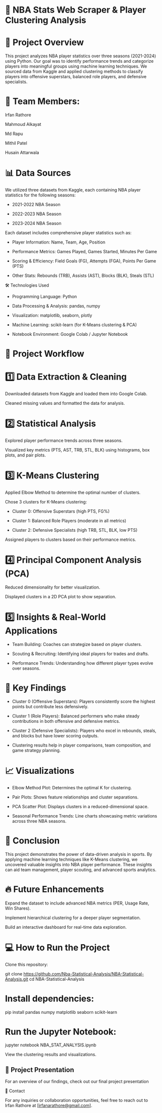 # 🏀 **NBA Stats Web Scraper & Player Clustering Analysis**

# 📌 **Project Overview**

This project analyzes NBA player statistics over three seasons (2021-2024) using Python. Our goal was to identify performance trends and categorize players into meaningful groups using machine learning techniques. We sourced data from Kaggle and applied clustering methods to classify players into offensive superstars, balanced role players, and defensive specialists.

# 👥 **Team Members**:

Irfan Rathore

Mahmoud Alkayat

Md Rapu

Mithil Patel

Husain Attarwala

# 📊 **Data Sources**

We utilized three datasets from Kaggle, each containing NBA player statistics for the following seasons:

- 2021-2022 NBA Season

- 2022-2023 NBA Season

- 2023-2024 NBA Season

Each dataset includes comprehensive player statistics such as:

- Player Information: Name, Team, Age, Position

- Performance Metrics: Games Played, Games Started, Minutes Per Game

- Scoring & Efficiency: Field Goals (FG), Attempts (FGA), Points Per Game (PTS)

- Other Stats: Rebounds (TRB), Assists (AST), Blocks (BLK), Steals (STL)

🛠 Technologies Used

- Programming Language: Python

- Data Processing & Analysis: pandas, numpy

- Visualization: matplotlib, seaborn, plotly

- Machine Learning: scikit-learn (for K-Means clustering & PCA)

- Notebook Environment: Google Colab / Jupyter Notebook

# 🚀 **Project Workflow**

# 1️⃣ Data Extraction & Cleaning

Downloaded datasets from Kaggle and loaded them into Google Colab.

Cleaned missing values and formatted the data for analysis.

# 2️⃣ Statistical Analysis

Explored player performance trends across three seasons.

Visualized key metrics (PTS, AST, TRB, STL, BLK) using histograms, box plots, and pair plots.

# 3️⃣ K-Means Clustering

Applied Elbow Method to determine the optimal number of clusters.

Chose 3 clusters for K-Means clustering:

- Cluster 0: Offensive Superstars (high PTS, FG%)

- Cluster 1: Balanced Role Players (moderate in all metrics)

- Cluster 2: Defensive Specialists (high TRB, STL, BLK, low PTS)

Assigned players to clusters based on their performance metrics.

# 4️⃣ Principal Component Analysis (PCA)

Reduced dimensionality for better visualization.

Displayed clusters in a 2D PCA plot to show separation.

# 5️⃣ Insights & Real-World Applications

- Team Building: Coaches can strategize based on player clusters.

- Scouting & Recruiting: Identifying ideal players for trades and drafts.

- Performance Trends: Understanding how different player types evolve over seasons.

# 📀 Key Findings

- Cluster 0 (Offensive Superstars): Players consistently score the highest points but contribute less defensively.

- Cluster 1 (Role Players): Balanced performers who make steady contributions in both offensive and defensive metrics.

- Cluster 2 (Defensive Specialists): Players who excel in rebounds, steals, and blocks but have lower scoring outputs.

- Clustering results help in player comparisons, team composition, and game strategy planning.

# 📈 Visualizations

- Elbow Method Plot: Determines the optimal K for clustering.

- Pair Plots: Shows feature relationships and cluster separations.

- PCA Scatter Plot: Displays clusters in a reduced-dimensional space.

- Seasonal Performance Trends: Line charts showcasing metric variations across three NBA seasons.

# 🏁 Conclusion

This project demonstrates the power of data-driven analysis in sports. By applying machine learning techniques like K-Means clustering, we uncovered valuable insights into NBA player performance. These insights can aid team management, player scouting, and advanced sports analytics.

# 🔥 Future Enhancements

Expand the dataset to include advanced NBA metrics (PER, Usage Rate, Win Shares).

Implement hierarchical clustering for a deeper player segmentation.

Build an interactive dashboard for real-time data exploration.

# 💻 How to Run the Project

Clone this repository:

git clone https://github.com/Nba-Statistical-Analysis/NBA-Statistical-Analysis.git
cd NBA-Statistical-Analysis

# Install dependencies:

pip install pandas numpy matplotlib seaborn scikit-learn

# Run the Jupyter Notebook:

jupyter notebook NBA_STAT_ANALYSIS.ipynb

View the clustering results and visualizations.

## 📄 Project Presentation

For an overview of our findings, check out our final project presentation

💎 Contact

For any inquiries or collaboration opportunities, feel free to reach out to Irfan Rathore at [irfanarathore@gmail.com].